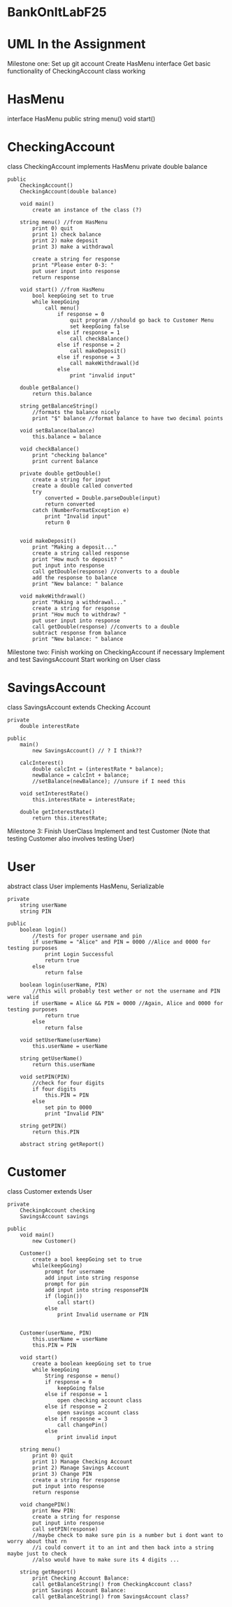 # BankOnItLabF25

# UML In the Assignment

Milestone one:
Set up git account
Create HasMenu interface
Get basic functionality of CheckingAccount class working

# HasMenu
interface HasMenu
	public
		string menu()
		void start()

# CheckingAccount
class CheckingAccount implements HasMenu
	private
		double balance
		
	public
		CheckingAccount()
		CheckingAccount(double balance)
		
		void main()
			create an instance of the class (?) 

		string menu() //from HasMenu
			print 0) quit
			print 1) check balance
			print 2) make deposit
			print 3) make a withdrawal

			create a string for response 
			print "Please enter 0-3: "
			put user input into response
		    return response 
			
		void start() //from HasMenu
			bool keepGoing set to true
			while keepGoing
				call menu()
					if response = 0
						quit program //should go back to Customer Menu
						set keepGoing false
					else if response = 1
						call checkBalance()
					else if response = 2
						call makeDeposit() 
					else if response = 3
						call makeWithdrawal()d
					else
						print "invalid input" 

		double getBalance()
			return this.balance

		string getBalanceString()
			//formats the balance nicely
			print "$" balance //format balance to have two decimal points

		void setBalance(balance)
			this.balance = balance

		void checkBalance()
			print "checking balance"
			print current balance
		
		private double getDouble()
			create a string	for input
			create a double called converted
			try 
				converted = Double.parseDouble(input)
				return converted
			catch (NumberFormatException e)
				print "Invalid input"
				return 0
					

		void makeDeposit()
			print "Making a deposit..."
			create a string called response
			print "How much to deposit? " 
			put input into response
			call getDouble(response) //converts to a double
			add the response to balance
			print "New balance: " balance

		void makeWithdrawal()
			print "Making a withdrawal..."
			create a string for response
			print "How much to withdraw? " 
			put user input into response
			call getDouble(response) //converts to a double
			subtract response from balance
			print "New balance: " balance


Milestone two:
Finish working on CheckingAccount if necessary
Implement and test SavingsAccount
Start working on User class

# SavingsAccount

class SavingsAccount extends Checking Account

    private 
        double interestRate

    public
        main()
            new SavingsAccount() // ? I think??

        calcInterest()
            double calcInt = (interestRate * balance);
            newBalance = calcInt + balance;
            //setBalance(newBalance); //unsure if I need this 
        
        void setInterestRate()
            this.interestRate = interestRate;

        double getInterestRate()
            return this.iterestRate;

Milestone 3:
Finish UserClass
Implement and test Customer
(Note that testing Customer also involves testing User)

# User 

abstract class User implements HasMenu, Serializable

    private
        string userName
        string PIN

    public
        boolean login()
            //tests for proper username and pin
            if userName = "Alice" and PIN = 0000 //Alice and 0000 for testing purposes
                print Login Successful
                return true
            else
                return false            

        boolean login(userName, PIN)
            //this will probably test wether or not the username and PIN were valid
            if userName = Alice && PIN = 0000 //Again, Alice and 0000 for testing purposes
                return true
            else
                return false

        void setUserName(userName)
            this.userName = userName

        string getUserName()
            return this.userName

        void setPIN(PIN)
            //check for four digits
            if four digits
                this.PIN = PIN
            else
                set pin to 0000
                print "Invalid PIN"

        string getPIN()
            return this.PIN

        abstract string getReport()

# Customer 

class Customer extends User
    
    private 
        CheckingAccount checking
        SavingsAccount savings

    public 
        void main()
            new Customer()

        Customer()
            create a bool keepGoing set to true
            while(keepGoing)
                prompt for username
                add input into string response
                prompt for pin
                add input into string responsePIN
                if (login())
                    call start()
                else
                    print Invalid username or PIN
                

        Customer(userName, PIN)
            this.userName = userName
            this.PIN = PIN

        void start()
            create a boolean keepGoing set to true
            while keepGoing
                String response = menu()
                if response = 0
                    keepGoing false
                else if response = 1
                    open checking account class
                else if response = 2
                    open savings account class
                else if resposne = 3
                    call changePin()
                else
                    print invalid input

        string menu()
            print 0) quit
            print 1) Manage Checking Account
            print 2) Manage Savings Account
            print 3) Change PIN
            create a string for response
            put input into response
            return response        

        void changePIN()
            print New PIN: 
            create a string for response
            put input into response
            call setPIN(response)
            //maybe check to make sure pin is a number but i dont want to worry about that rn
            //i could convert it to an int and then back into a string maybe just to check
            //also would have to make sure its 4 digits ...
       
        string getReport()
            print Checking Account Balance: 
            call getBalanceString() from CheckingAccount class?
            print Savings Account Balance: 
            call getBalanceString() from SavingsAccount class?
